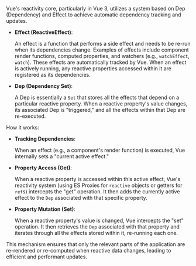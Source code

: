 Vue's reactivity core, particularly in Vue 3, utilizes a system based on Dep (Dependency) and Effect to achieve automatic dependency tracking and updates.

- **Effect (ReactiveEffect)**: 

  An effect is a function that performs a side effect and needs to be re-run when its dependencies change. Examples of effects include component render functions, computed properties, and watchers (e.g., `watchEffect`, `watch`). These effects are automatically tracked by Vue. When an effect is actively running, any reactive properties accessed within it are registered as its dependencies.

- **Dep (Dependency Set)**: 

  A Dep is essentially a `Set` that stores all the effects that depend on a particular reactive property. When a reactive property's value changes, its associated Dep is "triggered," and all the effects within that Dep are re-executed.

How it works:

- **Tracking Dependencies**: 

  When an effect (e.g., a component's render function) is executed, Vue internally sets a "current active effect."

- **Property Access (Get)**: 

  When a reactive property is accessed within this active effect, Vue's reactivity system (using ES Proxies for `reactive` objects or getters for `ref`s) intercepts the "get" operation. It then adds the currently active effect to the `Dep` associated with that specific property.

- **Property Mutation (Set)**: 

  When a reactive property's value is changed, Vue intercepts the "set" operation. It then retrieves the `Dep` associated with that property and iterates through all the effects stored within it, re-running each one.

This mechanism ensures that only the relevant parts of the application are re-rendered or re-computed when reactive data changes, leading to efficient and performant updates.
